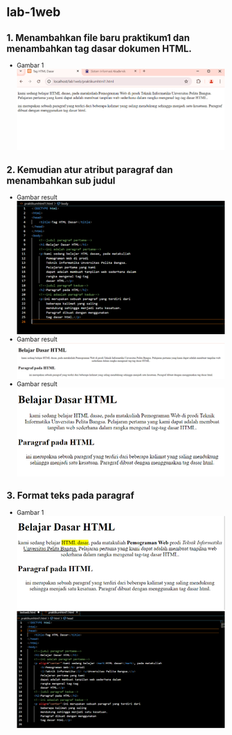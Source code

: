 # lab-1web

## 1. Menambahkan file baru praktikum1 dan menambahkan tag dasar dokumen HTML.
- Gambar 1
![Img 1](ss/1.png)
## 2. Kemudian atur atribut paragraf dan menambahkan sub judul
- Gambar result
![Img 2](ss/2.png)
- Gambar result
![Img 3](ss/3.png)
- Gambar result
![Img 4](ss/4.png)
## 3. Format teks pada paragraf
- Gambar 1
![Img 5](ss/5.png)
![Img 6](ss/6.png)
